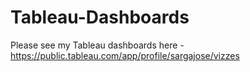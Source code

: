 # Tableau-Dashboards

Please see my Tableau dashboards here - https://public.tableau.com/app/profile/sargajose/vizzes
